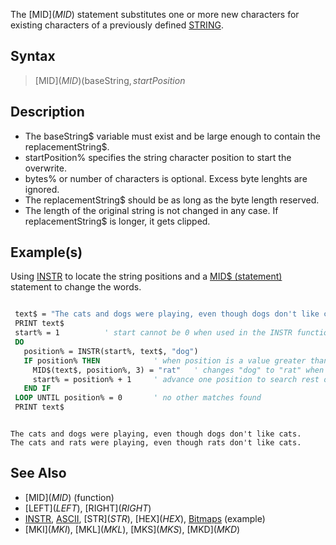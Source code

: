 The [MID$](MID$) statement substitutes one or more new characters for existing characters of a previously defined [STRING](STRING).

## Syntax

>  [MID$](MID$)(baseString$, startPosition%[, bytes%]) = replacementString$

## Description

* The baseString$ variable must exist and be large enough to contain the replacementString$.
* startPosition% specifies the string character position to start the overwrite.
* bytes% or number of characters is optional. Excess byte lenghts are ignored.
* The replacementString$ should be as long as the byte length reserved.
* The length of the original string is not changed in any case. If replacementString$ is longer, it gets clipped.

## Example(s)

Using [INSTR](INSTR) to locate the string positions and a [MID$ (statement)](MID$-(statement)) statement to change the words.

```vb

 text$ = "The cats and dogs were playing, even though dogs don't like cats."
 PRINT text$ 
 start% = 1          ' start cannot be 0 when used in the INSTR function!
 DO
   position% = INSTR(start%, text$, "dog")
   IF position% THEN            ' when position is a value greater than 0
     MID$(text$, position%, 3) = "rat"   ' changes "dog" to "rat" when found
     start% = position% + 1     ' advance one position to search rest of string
   END IF
 LOOP UNTIL position% = 0       ' no other matches found
 PRINT text$ 

```

```text

The cats and dogs were playing, even though dogs don't like cats.
The cats and rats were playing, even though rats don't like cats.

```

## See Also

* [MID$](MID$) (function)
* [LEFT$](LEFT$), [RIGHT$](RIGHT$) 
* [INSTR](INSTR), [ASCII](ASCII),  [STR$](STR$), [HEX$](HEX$), [Bitmaps](Bitmaps) (example)
* [MKI$](MKI$), [MKL$](MKL$), [MKS$](MKS$), [MKD$](MKD$)
